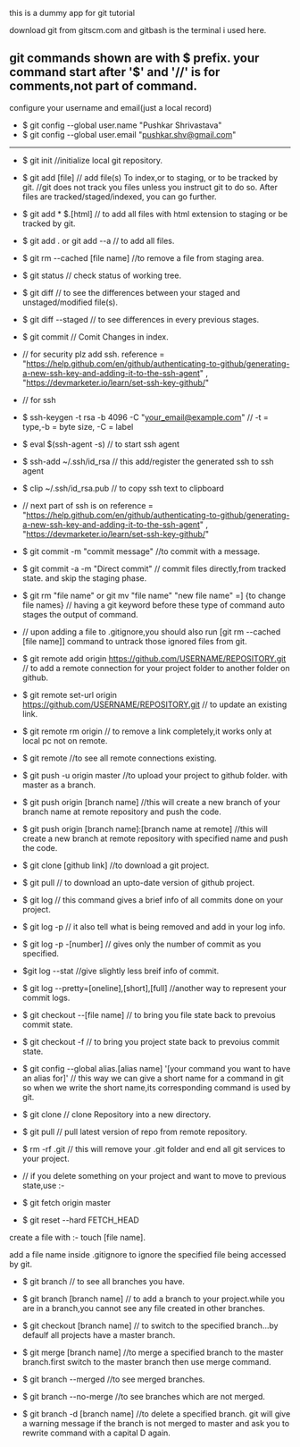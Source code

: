 this is a dummy app for git tutorial

download git from gitscm.com and gitbash is the terminal i used here.

git commands shown are with $ prefix. your command start after '$' and '//' is for comments,not part of command.
-------------------------------------------


configure your username and email(just a local record)

* $ git config --global user.name "Pushkar Shrivastava"
* $ git config --global user.email "pushkar.shv@gmail.com"
----------------------------------------------------------

* $ git init                 			   //initialize local git repository.
* $ git add [file]				    // add file(s) To index,or to staging, or to be tracked by git. 
									//git does not track you files unless you instruct git to do so. After files are tracked/staged/indexed, you can go further.
* $ git add * $.[html]  				// to add all files with html extension to staging or be tracked by git.
* $ git add .  or   git add --a   		  // to add all files.
* $ git rm --cached [file name]  			//to remove a file from staging area.
* $ git status 					    // check status of working tree.
* $ git diff					   // to see the differences between your staged and unstaged/modified file(s).
* $ git diff --staged			  	 // to see differences in every previous stages.
* $ git commit 				   	// Comit Changes in index.
* // for security plz add ssh. reference = "https://help.github.com/en/github/authenticating-to-github/generating-a-new-ssh-key-and-adding-it-to-the-ssh-agent" , "https://devmarketer.io/learn/set-ssh-key-github/"

* // for ssh
* $ ssh-keygen -t rsa -b 4096 -C "your_email@example.com" // -t = type,-b = byte size, -C = label
* $ eval $(ssh-agent -s)  // to start ssh agent
* $ ssh-add ~/.ssh/id_rsa  // this add/register the generated ssh to ssh agent
* $ clip  ~/.ssh/id_rsa.pub  // to copy ssh text to clipboard
* // next part of ssh is on reference = "https://help.github.com/en/github/authenticating-to-github/generating-a-new-ssh-key-and-adding-it-to-the-ssh-agent" , "https://devmarketer.io/learn/set-ssh-key-github/"

* $ git commit -m "commit message"		//to commit with a message.
* $ git commit -a -m "Direct commit"          // commit files directly,from tracked state. and skip the staging phase.
* $ git rm "file name" or git mv "file name" "new file name" =] {to change file names}    // having a git keyword before these type of command auto stages the output of command.
* // upon adding a file to .gitignore,you should also run [git rm --cached [file name]] command to untrack those ignored files from git.

* $ git remote add origin https://github.com/USERNAME/REPOSITORY.git   // to add a remote connection for your project folder to another folder on github.
* $ git remote set-url origin https://github.com/USERNAME/REPOSITORY.git    // to update an existing link.
* $ git remote rm origin // to remove a link completely,it works only at local pc not on remote.

* $ git remote           //to see all remote connections existing.

* $ git push -u origin master     //to upload your project to github folder. with master as a branch.


* $ git push origin [branch name]     //this will create a new branch of your branch name at remote repository and push the code.

* $ git push origin [branch name]:[branch name at remote]    //this will create a new branch at remote repository with specified name and push the code.

* $ git clone [github link]   //to download a git project.

* $ git pull    // to download an upto-date version of github project.

* $ git log				// this command gives a brief info of all commits done on your project.
* $ git log -p 				// it also tell what is being removed and add in your log info.
* $ git log -p -[number]			// gives only the number of commit as you specified.
* $git log --stat				//give slightly less breif info of commit.
* $ git log --pretty=[oneline],[short],[full]    //another way to represent your commit logs.

* $ git checkout --[file name]              // to bring you file state back to prevoius commit state.
* $ git checkout -f			// to bring you project state back to prevoius commit state.

* $ git config --global alias.[alias name] '[your command you want to have an alias for]'      // this way we can give a short name for a command in git so when we write the short name,its corresponding command is used by git.

* $ git clone 				   // clone Repository into a new directory.
* $ git pull 				  // pull latest version of repo from remote repository.
* $ rm -rf .git         			     // this will remove your .git folder and end all git services to your project.

* // if you delete something on your project and want to move to previous state,use :-
* $ git fetch origin master
* $ git reset --hard FETCH_HEAD


create a file with :- touch [file name].

add a file name inside .gitignore to ignore the specified file being accessed by git.

* $ git branch   // to see all branches you have.

* $ git branch [branch name]     // to add a branch to your project.while you are in a branch,you cannot see any file created in other branches.

* $ git checkout [branch name]    // to switch to the specified branch...by defaulf all projects have a master branch.

* $ git merge [branch name]   //to merge a specified branch to the master branch.first switch to the master branch then use merge command.

* $ git branch --merged   //to see merged branches.

* $ git branch --no-merge  //to see branches which are not merged.

* $ git branch -d [branch name]   //to delete a specified branch. git will give a warning message if the branch is not merged to master and ask you to rewrite command with a capital D again.




